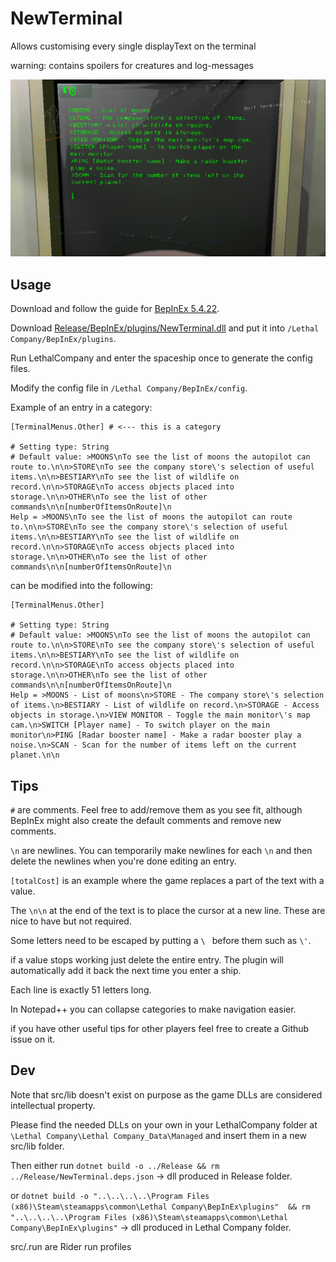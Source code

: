# NewTerminal

Allows customising every single displayText on the terminal

warning: contains spoilers for creatures and log-messages

![img.png](https://github.com/Aavild/NewTerminal/blob/master/wiki/example.png?raw=true)

## Usage

Download and follow the guide for [BepInEx 5.4.22](https://github.com/BepInEx/BepInEx).

Download [Release/BepInEx/plugins/NewTerminal.dll](https://github.com/Aavild/NewTerminal/tree/master/Release/BepInEx/plugins) and put it into `/Lethal Company/BepInEx/plugins`.

Run LethalCompany and enter the spaceship once to generate the config files.

Modify the config file in `/Lethal Company/BepInEx/config`.

Example of an entry in a category:

```
[TerminalMenus.Other] # <--- this is a category

# Setting type: String
# Default value: >MOONS\nTo see the list of moons the autopilot can route to.\n\n>STORE\nTo see the company store\'s selection of useful items.\n\n>BESTIARY\nTo see the list of wildlife on record.\n\n>STORAGE\nTo access objects placed into storage.\n\n>OTHER\nTo see the list of other commands\n\n[numberOfItemsOnRoute]\n
Help = >MOONS\nTo see the list of moons the autopilot can route to.\n\n>STORE\nTo see the company store\'s selection of useful items.\n\n>BESTIARY\nTo see the list of wildlife on record.\n\n>STORAGE\nTo access objects placed into storage.\n\n>OTHER\nTo see the list of other commands\n\n[numberOfItemsOnRoute]\n
```
can be modified into the following:
```
[TerminalMenus.Other]

# Setting type: String
# Default value: >MOONS\nTo see the list of moons the autopilot can route to.\n\n>STORE\nTo see the company store\'s selection of useful items.\n\n>BESTIARY\nTo see the list of wildlife on record.\n\n>STORAGE\nTo access objects placed into storage.\n\n>OTHER\nTo see the list of other commands\n\n[numberOfItemsOnRoute]\n
Help = >MOONS - List of moons\n>STORE - The company store\'s selection of items.\n>BESTIARY - List of wildlife on record.\n>STORAGE - Access objects in storage.\n>VIEW MONITOR - Toggle the main monitor\'s map cam.\n>SWITCH [Player name] - To switch player on the main monitor\n>PING [Radar booster name] - Make a radar booster play a noise.\n>SCAN - Scan for the number of items left on the current planet.\n\n
```

## Tips

`#` are comments. Feel free to add/remove them as you see fit, although BepInEx might also create the default comments and remove new comments.

`\n` are newlines. You can temporarily make newlines for each `\n` and then delete the newlines when you're done editing an entry.

`[totalCost]` is an example where the game replaces a part of the text with a value.

The `\n\n` at the end of the text is to place the cursor at a new line. These are nice to have but not required.

Some letters need to be escaped by putting a `\ ` before them such as `\'`.

if a value stops working just delete the entire entry. The plugin will automatically add it back the next time you enter a ship.

Each line is exactly 51 letters long.

In Notepad++ you can collapse categories to make navigation easier.

if you have other useful tips for other players feel free to create a Github issue on it.

## Dev

Note that src/lib doesn't exist on purpose as the game DLLs are considered intellectual property.

Please find the needed DLLs on your own in your LethalCompany folder at `\Lethal Company\Lethal Company_Data\Managed` and insert them in a new src/lib folder.

Then either run `dotnet build -o ../Release && rm ../Release/NewTerminal.deps.json` -> dll produced in Release folder.

or `dotnet build -o "..\..\..\..\Program Files (x86)\Steam\steamapps\common\Lethal Company\BepInEx\plugins" 
&& rm "..\..\..\..\Program Files (x86)\Steam\steamapps\common\Lethal Company\BepInEx\plugins"` -> dll produced in Lethal Company folder.

src/.run are Rider run profiles
